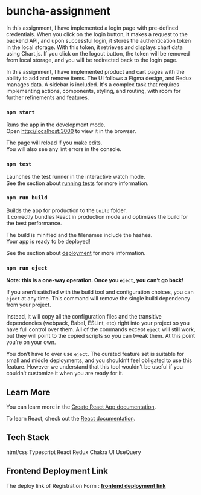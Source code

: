 # buncha-assignment


In this assignment, I have implemented a login page with pre-defined credentials. When you click on the login button, it makes a request to the backend API, and upon successful login, it stores the authentication token in the local storage. With this token, it retrieves and displays chart data using Chart.js.
If you click on the logout button, the token will be removed from local storage, and you will be redirected back to the login page.

In this assignment, I have implemented product and cart pages with the ability to add and remove items. The UI follows a Figma design, and Redux manages data. A sidebar is included.
It's a complex task that requires implementing actions, components, styling, and routing, with room for further refinements and features.


### `npm start`

Runs the app in the development mode.\
Open [http://localhost:3000](http://localhost:3000) to view it in the browser.

The page will reload if you make edits.\
You will also see any lint errors in the console.

### `npm test`

Launches the test runner in the interactive watch mode.\
See the section about [running tests](https://facebook.github.io/create-react-app/docs/running-tests) for more information.

### `npm run build`

Builds the app for production to the `build` folder.\
It correctly bundles React in production mode and optimizes the build for the best performance.

The build is minified and the filenames include the hashes.\
Your app is ready to be deployed!

See the section about [deployment](https://facebook.github.io/create-react-app/docs/deployment) for more information.

### `npm run eject`

**Note: this is a one-way operation. Once you `eject`, you can’t go back!**

If you aren’t satisfied with the build tool and configuration choices, you can `eject` at any time. This command will remove the single build dependency from your project.

Instead, it will copy all the configuration files and the transitive dependencies (webpack, Babel, ESLint, etc) right into your project so you have full control over them. All of the commands except `eject` will still work, but they will point to the copied scripts so you can tweak them. At this point you’re on your own.

You don’t have to ever use `eject`. The curated feature set is suitable for small and middle deployments, and you shouldn’t feel obligated to use this feature. However we understand that this tool wouldn’t be useful if you couldn’t customize it when you are ready for it.

## Learn More

You can learn more in the [Create React App documentation](https://facebook.github.io/create-react-app/docs/getting-started).

To learn React, check out the [React documentation](https://reactjs.org/).

## Tech Stack
html/css
Typescript
React
Redux
Chakra UI
UseQuery


## Frontend Deployment Link

The deploy link of Registration Form : <strong><a href="buncha-assignment-flame.vercel.app">frontend deployment link</a></strong>



